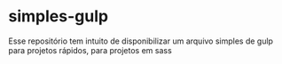 # simples-gulp
Esse repositório tem intuito de disponibilizar um arquivo simples de gulp para projetos rápidos, para projetos em sass

